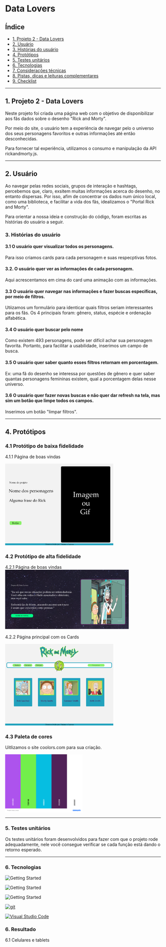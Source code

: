 # Data Lovers

## Índice

- [1. Projeto 2 - Data Lovers](#1-projeto-2-data-lovers)
- [2. Usuário](#2-usuário)
- [3. Histórias do usuário](#3-histórias-do-usuário)
- [4. Protótipos](#4-protótipos)
- [5. Testes unitários](#5-testes-unitários)
- [6. Tecnologias](#6-tecnologias)
- [7. Considerações técnicas](#7-considerações-técnicas)
- [8. Pistas, dicas e leituras
  complementares](#8-pistas-dicas-e-leituras-complementares)
- [9. Checklist](#9-checklist)

---

## 1. Projeto 2 - Data Lovers

Neste projeto foi criada uma página web com o objetivo de disponibilizar aos fãs dados sobre o desenho "Rick and Morty".

Por meio do site, o usuário tem a experiência de navegar pelo o universo dos seus personagens favoritos e outras informações até então desconhecidas.

Para fornecer tal experiência, utilizamos o consumo e manipulação da API rickandmorty.js.

---

## 2. Usuário

Ao navegar pelas redes sociais, grupos de interação e hashtags, percebemos que, claro, exsitem muitas informações acerca do desenho, no entanto dispersas. Por isso, afim de concentrar os dados num único local, como uma biblioteca, e facilitar a vida dos fãs, idealizamos o "Portal Rick and Morty".

Para orientar a nossa ideia e construção do código, foram escritas as histórias do usuário a seguir.

### 3. Histórias do usuário

#### 3.1 O usuário quer visualizar todos os personagens.

Para isso criamos cards para cada personagem e suas respecptivas fotos.

#### 3.2. O usuário quer ver as informações de cada personagem.

Aqui acrescentamos em cima do card uma animação com as informações.

#### 3.3 O usuário quer navegar nas informações e fazer buscas específicas, por meio de filtros.

Utiizamos um formulário para identicar quais filtros seriam interessantes para os fãs. Os 4 principais foram: gênero, status, espécie e ordenação alfabética.

#### 3.4 O usuário quer buscar pelo nome

Como existem 493 personagens, pode ser difícil achar sua personagem favorita. Portanto, para facilitar a usabilidade, inserimos um campo de busca.

#### 3.5 O usuário quer saber quanto esses filtros retornam em porcentagem.

Ex: uma fã do desenho se interessa por questões de gênero e quer saber quantas personagens femininas existem, qual a porcentagem delas nesse universo.

#### 3.6 O usuário quer fazer novas buscas e não quer dar refresh na tela, mas sim um botão que limpe todos os campos.

Inserimos um botão "limpar filtros".

---

## 4. Protótipos

### 4.1 Protótipo de baixa fidelidade

4.1.1 Página de boas vindas

<img alt="Paleta de cores" src="prot-baixa1.png" width="350px">

### 4.2 Protótipo de alta fidelidade

4.2.1 Página de boas vindas
<img alt="Paleta de cores" src="prot-alta-fide2.png" width="400px">

4.2.2 Página principal com os Cards

<img alt="Paleta de cores" src="prot-alta-fide1.png" width="350px">

### 4.3 Paleta de cores

Uitlizamos o site coolors.com para sua criação.

<img alt="Paleta de cores" src="paleta.png" width="250px">

---

### 5. Testes unitários

Os testes unitários foram desenvolvidos para fazer com que o projeto rode adequadamente, nele você consegue verificar se cada função está dando o retorno esperado.

---

### 6. Tecnologias

![Getting Started](https://img.shields.io/badge/HTML-239120?style=for-the-badge&logo=html5&logoColor=white)

![Getting Started](https://img.shields.io/badge/CSS-239120?&style=for-the-badge&logo=css3&logoColor=white)

![Getting Started](https://img.shields.io/badge/JavaScript-F7DF1E?style=for-the-badge&logo=javascript&logoColor=black)

[![git](https://badgen.net/badge/icon/git?icon=git&label)](https://git-scm.com)

[![Visual Studio Code](https://img.shields.io/badge/--007ACC?logo=visual%20studio%20code&logoColor=ffffff)](https://code.visualstudio.com/)

### 6. Resultado

6.1 Celulares e tablets
